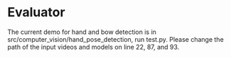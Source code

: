 # Evaluator 
The current demo for hand and bow detection is in src/computer_vision/hand_pose_detection, run test.py. Please change the path of the input videos and models on line 22, 87, and 93.
